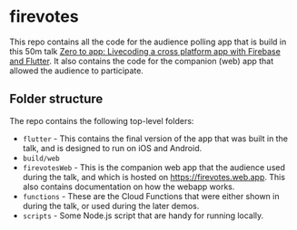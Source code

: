 # firevotes

This repo contains all the code for the audience polling app that is build in this 50m talk 
[Zero to app: Livecoding a cross platform app with Firebase and Flutter](https://youtu.be/rwrUezKCc34). 
It also contains the code for the companion (web) app that allowed the audience to participate.

## Folder structure

The repo contains the following top-level folders:

* `flutter` - This contains the final version of the app that was built in the talk, and is designed to run on iOS and Android. 
* `build/web`
* `firevotesWeb` - This is the companion web app that the audience used during the talk, and which is hosted on https://firevotes.web.app. This also contains documentation on how the webapp works.
* `functions` - These are the Cloud Functions that were either shown in during the talk, or used during the later demos.
* `scripts` - Some Node.js script that are handy for running locally.
